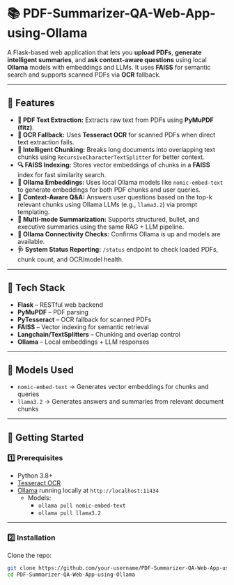 # 📚 PDF-Summarizer-QA-Web-App-using-Ollama

A Flask-based web application that lets you **upload PDFs**, **generate intelligent summaries**, and **ask context-aware questions** using local **Ollama** models with embeddings and LLMs. It uses **FAISS** for semantic search and supports scanned PDFs via **OCR** fallback.

---

## 📌 Features

- **📄 PDF Text Extraction:** Extracts raw text from PDFs using **PyMuPDF (fitz)**.
- **🧾 OCR Fallback:** Uses **Tesseract OCR** for scanned PDFs when direct text extraction fails.
- **🧠 Intelligent Chunking:** Breaks long documents into overlapping text chunks using `RecursiveCharacterTextSplitter` for better context.
- **🔍 FAISS Indexing:** Stores vector embeddings of chunks in a **FAISS** index for fast similarity search.
- **🧬 Ollama Embeddings:** Uses local Ollama models like `nomic-embed-text` to generate embeddings for both PDF chunks and user queries.
- **💬 Context-Aware Q&A:** Answers user questions based on the top-k relevant chunks using Ollama LLMs (e.g., `llama3.2`) via prompt templating.
- **📑 Multi-mode Summarization:** Supports structured, bullet, and executive summaries using the same RAG + LLM pipeline.
- **📶 Ollama Connectivity Checks:** Confirms Ollama is up and models are available.
- **🩺 System Status Reporting:** `/status` endpoint to check loaded PDFs, chunk count, and OCR/model health.

---

## 🧪 Tech Stack

- **Flask** – RESTful web backend
- **PyMuPDF** – PDF parsing
- **PyTesseract** – OCR fallback for scanned PDFs
- **FAISS** – Vector indexing for semantic retrieval
- **Langchain/TextSplitters** – Chunking and overlap control
- **Ollama** – Local embeddings + LLM responses

---

## 🤖 Models Used

- `nomic-embed-text` → Generates vector embeddings for chunks and queries
- `llama3.2` → Generates answers and summaries from relevant document chunks

---

## 🚀 Getting Started

### 1️⃣ Prerequisites

- Python 3.8+
- [Tesseract OCR](https://github.com/tesseract-ocr/tesseract)
- [Ollama](https://ollama.com) running locally at `http://localhost:11434`
  - Models:
    - `ollama pull nomic-embed-text`
    - `ollama pull llama3.2`

---

### 2️⃣ Installation

Clone the repo:

```bash
git clone https://github.com/your-username/PDF-Summarizer-QA-Web-App-using-Ollama.git
cd PDF-Summarizer-QA-Web-App-using-Ollama
